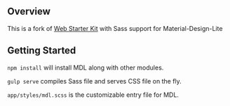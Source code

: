 ## Overview

This is a fork of [Web Starter Kit](https://github.com/google/web-starter-kit) with Sass support for Material-Design-Lite

## Getting Started

`npm install` will install MDL along with other modules.

`gulp serve` compiles Sass file and serves CSS file on the fly.

`app/styles/mdl.scss` is the customizable entry file for MDL.